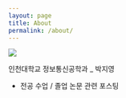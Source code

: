 ```yaml
---
layout: page
title: About
permalink: /about/
---
```


![](https://thumb-wishbeen.akamaized.net/ZZPAVsTAh8LzyXw0AbxQGAMCBdo=/898x420/smart/filters:no_upscale()/img-wishbeen.akamaized.net/spot/1407132170883_%EC%9D%B8%EC%B2%9C%EB%8C%80%EC%86%A1%EB%8F%84%EC%BA%A0%ED%8D%BC%EC%8A%A41.jpg)



인천대학교 정보통신공학과  _ 박지영

- 전공 수업 / 졸업 논문 관련 포스팅

  